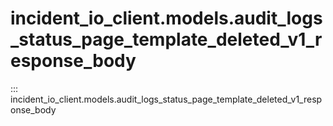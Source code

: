 # incident_io_client.models.audit_logs_status_page_template_deleted_v1_response_body

::: incident_io_client.models.audit_logs_status_page_template_deleted_v1_response_body
